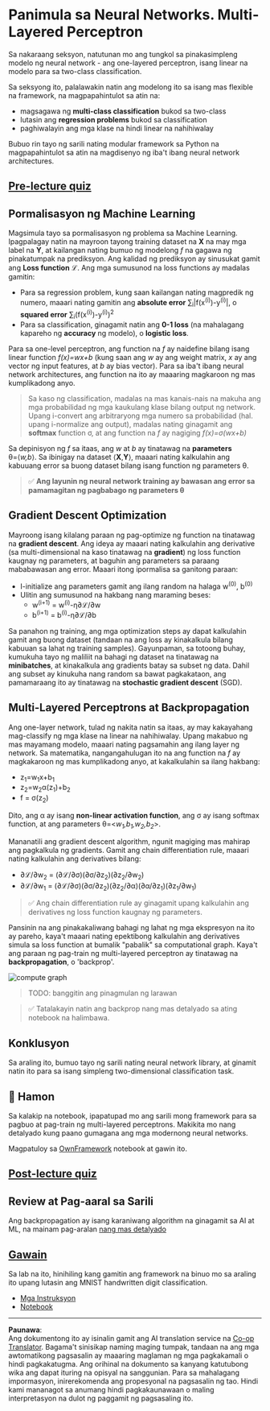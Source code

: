 <!--
CO_OP_TRANSLATOR_METADATA:
{
  "original_hash": "186bf7eeab776b36f557357ea56d4751",
  "translation_date": "2025-08-28T02:37:47+00:00",
  "source_file": "lessons/3-NeuralNetworks/04-OwnFramework/README.md",
  "language_code": "tl"
}
-->
# Panimula sa Neural Networks. Multi-Layered Perceptron

Sa nakaraang seksyon, natutunan mo ang tungkol sa pinakasimpleng modelo ng neural network - ang one-layered perceptron, isang linear na modelo para sa two-class classification.

Sa seksyong ito, palalawakin natin ang modelong ito sa isang mas flexible na framework, na magpapahintulot sa atin na:

* magsagawa ng **multi-class classification** bukod sa two-class
* lutasin ang **regression problems** bukod sa classification
* paghiwalayin ang mga klase na hindi linear na nahihiwalay

Bubuo rin tayo ng sarili nating modular framework sa Python na magpapahintulot sa atin na magdisenyo ng iba't ibang neural network architectures.

## [Pre-lecture quiz](https://ff-quizzes.netlify.app/en/ai/quiz/7)

## Pormalisasyon ng Machine Learning

Magsimula tayo sa pormalisasyon ng problema sa Machine Learning. Ipagpalagay natin na mayroon tayong training dataset na **X** na may mga label na **Y**, at kailangan nating bumuo ng modelong *f* na gagawa ng pinakatumpak na prediksyon. Ang kalidad ng prediksyon ay sinusukat gamit ang **Loss function** ℒ. Ang mga sumusunod na loss functions ay madalas gamitin:

* Para sa regression problem, kung saan kailangan nating magpredik ng numero, maaari nating gamitin ang **absolute error** ∑<sub>i</sub>|f(x<sup>(i)</sup>)-y<sup>(i)</sup>|, o **squared error** ∑<sub>i</sub>(f(x<sup>(i)</sup>)-y<sup>(i)</sup>)<sup>2</sup>
* Para sa classification, ginagamit natin ang **0-1 loss** (na mahalagang kapareho ng **accuracy** ng modelo), o **logistic loss**.

Para sa one-level perceptron, ang function na *f* ay naidefine bilang isang linear function *f(x)=wx+b* (kung saan ang *w* ay ang weight matrix, *x* ay ang vector ng input features, at *b* ay bias vector). Para sa iba't ibang neural network architectures, ang function na ito ay maaaring magkaroon ng mas kumplikadong anyo.

> Sa kaso ng classification, madalas na mas kanais-nais na makuha ang mga probabilidad ng mga kaukulang klase bilang output ng network. Upang i-convert ang arbitraryong mga numero sa probabilidad (hal. upang i-normalize ang output), madalas nating ginagamit ang **softmax** function σ, at ang function na *f* ay nagiging *f(x)=σ(wx+b)*

Sa depinisyon ng *f* sa itaas, ang *w* at *b* ay tinatawag na **parameters** θ=⟨*w,b*⟩. Sa ibinigay na dataset ⟨**X**,**Y**⟩, maaari nating kalkulahin ang kabuuang error sa buong dataset bilang isang function ng parameters θ.

> ✅ **Ang layunin ng neural network training ay bawasan ang error sa pamamagitan ng pagbabago ng parameters θ**

## Gradient Descent Optimization

Mayroong isang kilalang paraan ng pag-optimize ng function na tinatawag na **gradient descent**. Ang ideya ay maaari nating kalkulahin ang derivative (sa multi-dimensional na kaso tinatawag na **gradient**) ng loss function kaugnay ng parameters, at baguhin ang parameters sa paraang mababawasan ang error. Maaari itong ipormalisa sa ganitong paraan:

* I-initialize ang parameters gamit ang ilang random na halaga w<sup>(0)</sup>, b<sup>(0)</sup>
* Ulitin ang sumusunod na hakbang nang maraming beses:
    - w<sup>(i+1)</sup> = w<sup>(i)</sup>-η∂ℒ/∂w
    - b<sup>(i+1)</sup> = b<sup>(i)</sup>-η∂ℒ/∂b

Sa panahon ng training, ang mga optimization steps ay dapat kalkulahin gamit ang buong dataset (tandaan na ang loss ay kinakalkula bilang kabuuan sa lahat ng training samples). Gayunpaman, sa totoong buhay, kumukuha tayo ng maliliit na bahagi ng dataset na tinatawag na **minibatches**, at kinakalkula ang gradients batay sa subset ng data. Dahil ang subset ay kinukuha nang random sa bawat pagkakataon, ang pamamaraang ito ay tinatawag na **stochastic gradient descent** (SGD).

## Multi-Layered Perceptrons at Backpropagation

Ang one-layer network, tulad ng nakita natin sa itaas, ay may kakayahang mag-classify ng mga klase na linear na nahihiwalay. Upang makabuo ng mas mayamang modelo, maaari nating pagsamahin ang ilang layer ng network. Sa matematika, nangangahulugan ito na ang function na *f* ay magkakaroon ng mas kumplikadong anyo, at kakalkulahin sa ilang hakbang:
* z<sub>1</sub>=w<sub>1</sub>x+b<sub>1</sub>
* z<sub>2</sub>=w<sub>2</sub>α(z<sub>1</sub>)+b<sub>2</sub>
* f = σ(z<sub>2</sub>)

Dito, ang α ay isang **non-linear activation function**, ang σ ay isang softmax function, at ang parameters θ=<*w<sub>1</sub>,b<sub>1</sub>,w<sub>2</sub>,b<sub>2</sub>*>.

Mananatili ang gradient descent algorithm, ngunit magiging mas mahirap ang pagkalkula ng gradients. Gamit ang chain differentiation rule, maaari nating kalkulahin ang derivatives bilang:

* ∂ℒ/∂w<sub>2</sub> = (∂ℒ/∂σ)(∂σ/∂z<sub>2</sub>)(∂z<sub>2</sub>/∂w<sub>2</sub>)
* ∂ℒ/∂w<sub>1</sub> = (∂ℒ/∂σ)(∂σ/∂z<sub>2</sub>)(∂z<sub>2</sub>/∂α)(∂α/∂z<sub>1</sub>)(∂z<sub>1</sub>/∂w<sub>1</sub>)

> ✅ Ang chain differentiation rule ay ginagamit upang kalkulahin ang derivatives ng loss function kaugnay ng parameters.

Pansinin na ang pinakakaliwang bahagi ng lahat ng mga ekspresyon na ito ay pareho, kaya't maaari nating epektibong kalkulahin ang derivatives simula sa loss function at bumalik "pabalik" sa computational graph. Kaya't ang paraan ng pag-train ng multi-layered perceptron ay tinatawag na **backpropagation**, o 'backprop'.

<img alt="compute graph" src="images/ComputeGraphGrad.png"/>

> TODO: banggitin ang pinagmulan ng larawan

> ✅ Tatalakayin natin ang backprop nang mas detalyado sa ating notebook na halimbawa.  

## Konklusyon

Sa araling ito, bumuo tayo ng sarili nating neural network library, at ginamit natin ito para sa isang simpleng two-dimensional classification task.

## 🚀 Hamon

Sa kalakip na notebook, ipapatupad mo ang sarili mong framework para sa pagbuo at pag-train ng multi-layered perceptrons. Makikita mo nang detalyado kung paano gumagana ang mga modernong neural networks.

Magpatuloy sa [OwnFramework](OwnFramework.ipynb) notebook at gawin ito.

## [Post-lecture quiz](https://ff-quizzes.netlify.app/en/ai/quiz/8)

## Review at Pag-aaral sa Sarili

Ang backpropagation ay isang karaniwang algorithm na ginagamit sa AI at ML, na mainam pag-aralan [nang mas detalyado](https://wikipedia.org/wiki/Backpropagation)

## [Gawain](lab/README.md)

Sa lab na ito, hinihiling kang gamitin ang framework na binuo mo sa araling ito upang lutasin ang MNIST handwritten digit classification.

* [Mga Instruksyon](lab/README.md)
* [Notebook](lab/MyFW_MNIST.ipynb)

---

**Paunawa**:  
Ang dokumentong ito ay isinalin gamit ang AI translation service na [Co-op Translator](https://github.com/Azure/co-op-translator). Bagama't sinisikap naming maging tumpak, tandaan na ang mga awtomatikong pagsasalin ay maaaring maglaman ng mga pagkakamali o hindi pagkakatugma. Ang orihinal na dokumento sa kanyang katutubong wika ang dapat ituring na opisyal na sanggunian. Para sa mahalagang impormasyon, inirerekomenda ang propesyonal na pagsasalin ng tao. Hindi kami mananagot sa anumang hindi pagkakaunawaan o maling interpretasyon na dulot ng paggamit ng pagsasaling ito.